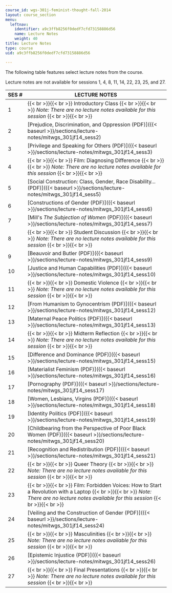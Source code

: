 ```yaml
---
course_id: wgs-301j-feminist-thought-fall-2014
layout: course_section
menu:
  leftnav:
    identifier: a9c3ffb8256f0dedf7cfd73158886d56
    name: Lecture Notes
    weight: 40
title: Lecture Notes
type: course
uid: a9c3ffb8256f0dedf7cfd73158886d56

---
```


The following table features select lecture notes from the course.

Lecture notes are not available for sessions 1, 4, 8, 11, 14, 22, 23, 25, and 27.

| SES # | LECTURE NOTES |
| --- | --- |
| 1 |  {{< br >}}{{< br >}} Introductory Class {{< br >}}{{< br >}} _Note: There are no lecture notes available for this session_ {{< br >}}{{< br >}}  |
| 2 | [Prejudice, Discrimination, and Oppression (PDF)]({{< baseurl >}}/sections/lecture-notes/mitwgs_301jf14_sess2) |
| 3 | [Privilege and Speaking for Others (PDF)]({{< baseurl >}}/sections/lecture-notes/mitwgs_301jf14_sess3) |
| 4 |  {{< br >}}{{< br >}} Film: Diagnosing Difference {{< br >}}{{< br >}} _Note: There are no lecture notes available for this session_ {{< br >}}{{< br >}}  |
| 5 | [Social Construction: Class, Gender, Race Disability… (PDF)]({{< baseurl >}}/sections/lecture-notes/mitwgs_301jf14_sess5) |
| 6 | [Constructions of Gender (PDF)]({{< baseurl >}}/sections/lecture-notes/mitwgs_301jf14_sess6) |
| 7 | [Mill's _The Subjection of Women_ (PDF)]({{< baseurl >}}/sections/lecture-notes/mitwgs_301jf14_sess7) |
| 8 |  {{< br >}}{{< br >}} Student Discussion {{< br >}}{{< br >}} _Note: There are no lecture notes available for this session_ {{< br >}}{{< br >}}  |
| 9 | [Beauvoir and Butler (PDF)]({{< baseurl >}}/sections/lecture-notes/mitwgs_301jf14_sess9) |
| 10 | [Justice and Human Capabilities (PDF)]({{< baseurl >}}/sections/lecture-notes/mitwgs_301jf14_sess10) |
| 11 |  {{< br >}}{{< br >}} Domestic Violence {{< br >}}{{< br >}} _Note: There are no lecture notes available for this session_ {{< br >}}{{< br >}}  |
| 12 | [From Humanism to Gynocentrism (PDF)]({{< baseurl >}}/sections/lecture-notes/mitwgs_301jf14_sess12) |
| 13 | [Maternal Peace Politics (PDF)]({{< baseurl >}}/sections/lecture-notes/mitwgs_301jf14_sess13) |
| 14 |  {{< br >}}{{< br >}} Midterm Reflection {{< br >}}{{< br >}} _Note: There are no lecture notes available for this session_ {{< br >}}{{< br >}}  |
| 15 | [Difference and Dominance (PDF)]({{< baseurl >}}/sections/lecture-notes/mitwgs_301jf14_sess15) |
| 16 | [Materialist Feminism (PDF)]({{< baseurl >}}/sections/lecture-notes/mitwgs_301jf14_sess16) |
| 17 | [Pornography (PDF)]({{< baseurl >}}/sections/lecture-notes/mitwgs_301jf14_sess17) |
| 18 | [Women, Lesbians, Virgins (PDF)]({{< baseurl >}}/sections/lecture-notes/mitwgs_301jf14_sess18) |
| 19 | [Identity Politics (PDF)]({{< baseurl >}}/sections/lecture-notes/mitwgs_301jf14_sess19) |
| 20 | [Childbearing from the Perspective of Poor Black Women (PDF)]({{< baseurl >}}/sections/lecture-notes/mitwgs_301jf14_sess20) |
| 21 | [Recognition and Redistribution (PDF)]({{< baseurl >}}/sections/lecture-notes/mitwgs_301jf14_sess21) |
| 22 |  {{< br >}}{{< br >}} Queer Theory {{< br >}}{{< br >}} _Note: There are no lecture notes available for this session_ {{< br >}}{{< br >}}  |
| 23 |  {{< br >}}{{< br >}} Film: Forbidden Voices: How to Start a Revolution with a Laptop {{< br >}}{{< br >}} _Note: There are no lecture notes available for this session_ {{< br >}}{{< br >}}  |
| 24 | [Veiling and the Construction of Gender (PDF)]({{< baseurl >}}/sections/lecture-notes/mitwgs_301jf14_sess24) |
| 25 |  {{< br >}}{{< br >}} Masculinities {{< br >}}{{< br >}} _Note: There are no lecture notes available for this session_ {{< br >}}{{< br >}}  |
| 26 | [Epistemic Injustice (PDF)]({{< baseurl >}}/sections/lecture-notes/mitwgs_301jf14_sess26) |
| 27 |  {{< br >}}{{< br >}} Final Presentations {{< br >}}{{< br >}} _Note: There are no lecture notes available for this session_ {{< br >}}{{< br >}}